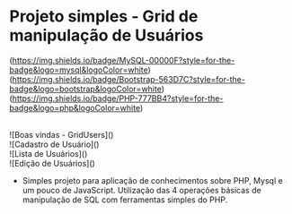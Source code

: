 # Projeto simples - Grid de manipulação de Usuários
(https://img.shields.io/badge/MySQL-00000F?style=for-the-badge&logo=mysql&logoColor=white)
(https://img.shields.io/badge/Bootstrap-563D7C?style=for-the-badge&logo=bootstrap&logoColor=white)
(https://img.shields.io/badge/PHP-777BB4?style=for-the-badge&logo=php&logoColor=white)

<br>
![Boas vindas - GridUsers](</home/tlshudson/www/GridUsers/img/Captura de tela 2024-09-27 132818.png>)
<br>
![Cadastro de Usuário](</home/tlshudson/www/GridUsers/img/Captura de tela 2024-09-27 132856.png>)
<br>
![Lista de Usuários](</home/tlshudson/www/GridUsers/img/Captura de tela 2024-09-27 132918.png>)
<br>
![Edição de Usuários](</home/tlshudson/www/GridUsers/img/Captura de tela 2024-09-27 132939.png>)
<br>

* Simples projeto para aplicação de conhecimentos sobre PHP, Mysql e um pouco de JavaScript. Utilização das 4 operações básicas de manipulação de SQL com ferramentas simples do PHP.

